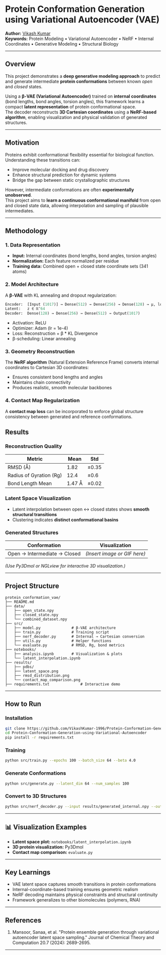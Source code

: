 
#  Protein Conformation Generation using Variational Autoencoder (VAE)

**Author:** [Vikash Kumar](https://github.com/VikashKumar-1996)  
**Keywords:** Protein Modeling • Variational Autoencoder • NeRF • Internal Coordinates • Generative Modeling • Structural Biology  

---

##  Overview
This project demonstrates a **deep generative modeling approach** to predict and generate intermediate **protein conformations** between known *open* and *closed* states.  

Using a **β-VAE (Variational Autoencoder)** trained on **internal coordinates** (bond lengths, bond angles, torsion angles), this framework learns a compact **latent representation** of protein conformational space.  
The decoder reconstructs **3D Cartesian coordinates** using a **NeRF-based algorithm**, enabling visualization and physical validation of generated structures.

---

##  Motivation
Proteins exhibit conformational flexibility essential for biological function.  
Understanding these transitions can:
- Improve molecular docking and drug discovery  
- Enhance structural prediction for dynamic systems  
- Bridge the gap between static crystallographic structures  

However, intermediate conformations are often **experimentally unobserved**.  
This project aims to **learn a continuous conformational manifold** from open and closed state data, allowing interpolation and sampling of plausible intermediates.

---

##  Methodology

###  1. Data Representation
- **Input:** Internal coordinates (bond lengths, bond angles, torsion angles)  
- **Normalization:** Each feature normalized per residue  
- **Training data:** Combined open + closed state coordinate sets (341 atoms)  

### 2. Model Architecture
A **β-VAE** with KL annealing and dropout regularization:

```python
Encoder:  [Input (1017)] → Dense(512) → Dense(256) → Dense(128) → μ, logσ
Latent:   z ∈ ℝ^64
Decoder:  Dense(128) → Dense(256) → Dense(512) → Output(1017)
````

* Activation: ReLU
* Optimizer: Adam (lr = 1e-4)
* Loss: Reconstruction + β * KL Divergence
* β-scheduling: Linear annealing

###  3. Geometry Reconstruction

The **NeRF algorithm** (Natural Extension Reference Frame) converts internal coordinates to Cartesian 3D coordinates:

* Ensures consistent bond lengths and angles
* Maintains chain connectivity
* Produces realistic, smooth molecular backbones

###  4. Contact Map Regularization 

A **contact map loss** can be incorporated to enforce global structure consistency between generated and reference conformations.


## Results

### Reconstruction Quality

| Metric                  | Mean   | Std   |
| ----------------------- | ------ | ----- |
| RMSD (Å)                | 1.82   | ±0.35 |
| Radius of Gyration (Rg) | 12.4   | ±0.6  |
| Bond Length Mean        | 1.47 Å | ±0.02 |

###  Latent Space Visualization

* Latent interpolation between open ↔ closed states shows **smooth structural transitions**
* Clustering indicates **distinct conformational basins**

###  Generated Structures

| Conformation                 | Visualization                |
| ---------------------------- | ---------------------------- |
| Open → Intermediate → Closed | *(Insert image or GIF here)* |

*(Use Py3Dmol or NGLview for interactive 3D visualization.)*

---

##  Project Structure

```
protein_conformation_vae/
├── README.md
├── data/
│   ├── open_state.npy
│   ├── closed_state.npy
│   └── combined_dataset.npy
├── src/
│   ├── model.py              # β-VAE architecture
│   ├── train.py              # Training script
│   ├── nerf_decoder.py       # Internal → Cartesian conversion
│   ├── utils.py              # Helper functions
│   └── evaluate.py           # RMSD, Rg, bond metrics
├── notebooks/
│   ├── analysis.ipynb        # Visualization & plots
│   └── latent_interpolation.ipynb
├── results/
│   ├── pdbs/
│   ├── latent_space.png
│   ├── rmsd_distribution.png
│   └── contact_map_comparison.png
├── requirements.txt              # Interactive demo
```

---

##  How to Run

###  Installation

```bash
git clone https://github.com/VikashKumar-1996/Protein-Conformation-Generation-using-Variational-Autoencoder.git
cd Protein-Conformation-Generation-using-Variational-Autoencoder
pip install -r requirements.txt
```

### Training

```bash
python src/train.py --epochs 100 --batch_size 64 --beta 4.0
```

###  Generate Conformations

```bash
python src/generate.py --latent_dim 64 --num_samples 100
```

### Convert to 3D Structures

```bash
python src/nerf_decoder.py --input results/generated_internal.npy --output results/pdbs/
```

---

## 📊 Visualization Examples

* **Latent space plot:** `notebooks/latent_interpolation.ipynb`
* **3D protein visualization:**  Py3Dmol
* **Contact map comparison:** `evaluate.py`

---

##  Key Learnings

* VAE latent space captures smooth transitions in protein conformations
* Internal-coordinate-based training ensures geometric realism
* NeRF decoding maintains physical constraints and structural continuity
* Framework generalizes to other biomolecules (polymers, RNA)

---

## References

1. Mansoor, Sanaa, et al. "Protein ensemble generation through variational autoencoder latent space sampling." Journal of Chemical Theory and Computation 20.7 (2024): 2689-2695.

---



